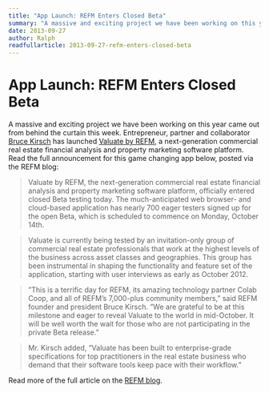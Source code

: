 ```yaml
---
title: "App Launch: REFM Enters Closed Beta"
summary: "A massive and exciting project we have been working on this year came out from behind the curtain this week. Entrepreneur, partner and collaborator Bruce Kirsch has launched Valuate by REFM, a next-generation commercial real estate financial analysis and property marketing software platform."
date: 2013-09-27
author: Ralph
readfullarticle: 2013-09-27-refm-enters-closed-beta
---
```


# App Launch: REFM Enters Closed Beta

A massive and exciting project we have been working on this year came out from behind the curtain this week. Entrepreneur, partner and collaborator [Bruce Kirsch](http://www.getrefm.com/about-real-estate-financial-modeling-page-4) has launched [Valuate by REFM](http://www.getrefm.com/), a next-generation commercial real estate financial analysis and property marketing software platform. Read the full announcement for this game changing app below, posted via the REFM blog:

> Valuate by REFM, the next-generation commercial real estate financial analysis and property marketing software platform, officially entered closed Beta testing today. The much-anticipated web browser- and cloud-based application has nearly 700 eager testers signed up for the open Beta, which is scheduled to commence on Monday, October 14th.

> Valuate is currently being tested by an invitation-only group of commercial real estate professionals that work at the highest levels of the business across asset classes and geographies. This group has been instrumental in shaping the functionality and feature set of the application, starting with user interviews as early as October 2012.

> ”This is a terrific day for REFM, its amazing technology partner Colab Coop, and all of REFM’s 7,000-plus community members,” said REFM founder and president Bruce Kirsch. ”We are grateful to be at this milestone and eager to reveal Valuate to the world in mid-October. It will be well worth the wait for those who are not participating in the private Beta release.”

> Mr. Kirsch added, ”Valuate has been built to enterprise-grade specifications for top practitioners in the real estate business who demand that their software tools keep pace with their workflow.”

Read more of the full article on the [REFM blog](http://www.getrefm.com/blog/2013/09/valuate-by-refm-enters-closed-beta-with-nearly-700-waiting-for-mid-october-open-beta-release/).
